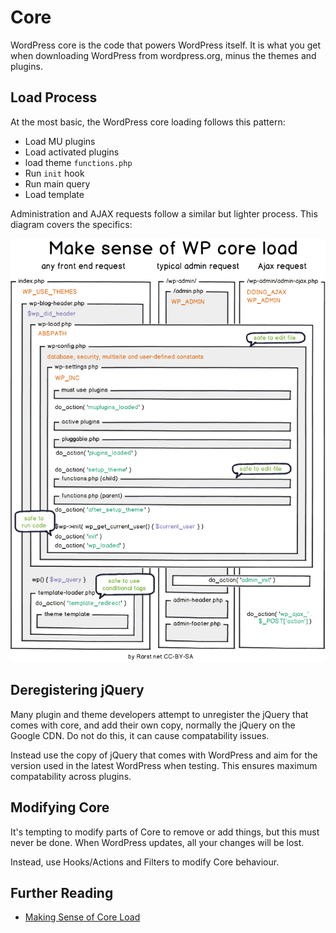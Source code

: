 # Core

WordPress core is the code that powers WordPress itself. It is what you get when downloading WordPress from wordpress.org, minus the themes and plugins.

## Load Process

At the most basic, the WordPress core loading follows this pattern:

* Load MU plugins
* Load activated plugins
* load theme `functions.php`
* Run `init` hook
* Run main query
* Load template

Administration and AJAX requests follow a similar but lighter process. This diagram covers the specifics:

[![WordPress Core Load](../.gitbook/assets/wordpress_core_load%20%283%29.png)](https://github.com/tomjn/WordPress-The-Right-Way/tree/d48f16959784ba7a87b9401fb918104b476aaf36/en/assets/wordpress_core_load.png)

## Deregistering jQuery

Many plugin and theme developers attempt to unregister the jQuery that comes with core, and add their own copy, normally the jQuery on the Google CDN. Do not do this, it can cause compatability issues.

Instead use the copy of jQuery that comes with WordPress and aim for the version used in the latest WordPress when testing. This ensures maximum compatability across plugins.

## Modifying Core

It's tempting to modify parts of Core to remove or add things, but this must never be done. When WordPress updates, all your changes will be lost.

Instead, use Hooks/Actions and Filters to modify Core behaviour.

## Further Reading

* [Making Sense of Core Load](http://www.rarst.net/wordpress/wordpress-core-load/)

